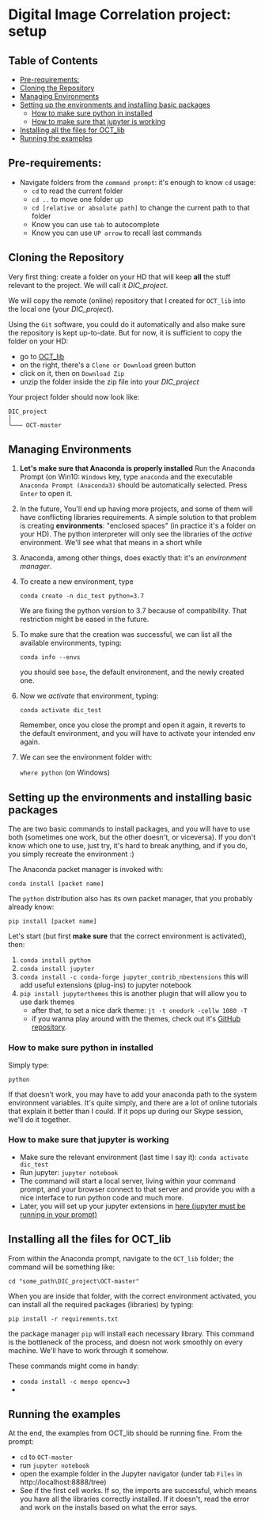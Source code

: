 # Digital Image Correlation project: setup <!-- omit in toc -->

## Table of Contents <!-- omit in toc -->

  - [Pre-requirements:](#pre-requirements)
  - [Cloning the Repository](#cloning-the-repository)
  - [Managing Environments](#managing-environments)
  - [Setting up the environments and installing basic packages](#setting-up-the-environments-and-installing-basic-packages)
    - [How to make sure python in installed](#how-to-make-sure-python-in-installed)
    - [How to make sure that jupyter is working](#how-to-make-sure-that-jupyter-is-working)
  - [Installing all the files for OCT_lib](#installing-all-the-files-for-octlib)
  - [Running the examples](#running-the-examples)


## Pre-requirements:
- Navigate folders from the `command prompt`: it's enough to know `cd` usage:
  - `cd`  to read the current folder
  - `cd ..`  to move one folder up
  - `cd [relative or absolute path]` to change the current path to that folder
  - Know you can use `tab` to autocomplete
  - Know you can use `UP arrow` to recall last commands
  

## Cloning the Repository 
Very first thing: create a folder on your HD that will keep **all** the stuff relevant to the project. We will call it *DIC_project*.

We will copy the remote (online) repository that I created for `OCT_lib` into the local one (your *DIC_project*).

Using the `Git` software, you could do it automatically and also make sure the repository is kept up-to-date. But for now, it is sufficient to copy the folder on your HD:
- go to [OCT_lib](https://github.com/LucaBartolini/OCT)
- on the right, there's a `Clone or Download` green button
- click on it, then on `Download Zip`
- unzip the folder inside the zip file into your *DIC_project*

Your project folder should now look like:
```
DIC_project
│   
└─── OCT-master
```

## Managing Environments
1) **Let's make sure that Anaconda is properly installed**
Run the Anaconda Prompt (on Win10: `Windows` key, type `anaconda` and the executable  `Anaconda Prompt (Anaconda3)` should be automatically selected. Press `Enter`  to open it.


2) In the future, You'll end up having more projects, and some of them will have conflicting libraries requirements. A simple solution to that problem is creating **environments**: "enclosed spaces" (in practice it's a folder on your HD). The python interpreter will only see the libraries of the _active_ environment. We'll see what that means in a short while

3) Anaconda, among other things, does exactly that: it's an _environment manager_.

4) To create a new environment, type 

    `conda create -n dic_test python=3.7`

    We are fixing the python version to 3.7 because of compatibility. That restriction might be eased in the future.

5) To make sure that the creation was successful, we can list all the available environments, typing:
    
    `conda info --envs`

    you should see `base`, the default environment, and the newly created one.

6) Now we _activate_ that environment, typing:

    `conda activate dic_test`

    Remember, once you close the prompt and open it again, it reverts to the default environment, and you will have to activate your intended env again. 

7) We can see the environment folder with:

    `where python` (on Windows)

## Setting up the environments and installing basic packages
The are two basic commands to install packages, and you will have to use both (sometimes one work, but the other doesn't, or viceversa). If you don't know which one to use, just try, it's hard to break anything, and if you do, you simply recreate the environment :)

The Anaconda packet manager is invoked with:

`conda install [packet name]`

The `python` distribution also has its own packet manager, that you probably already know:

`pip install [packet name]`

Let's start (but first **make sure** that the correct environment is activated), then:

1) `conda install python`
2) `conda install jupyter`
3) `conda install -c conda-forge jupyter_contrib_nbextensions` this will add useful extensions (plug-ins) to jupyter notebook
4) `pip install jupyterthemes` this is another plugin that will allow you to use dark themes
   - after that, to set a nice dark theme: `jt -t onedork -cellw 1080 -T`
   - if you wanna play around with the themes, check out it's [GitHub repository](https://github.com/dunovank/jupyter-themes). 

### How to make sure python in installed
Simply type:

`python`

If that doesn't work, you may have to add your anaconda path to the system environment variables. It's quite simply, and there are a lot of online tutorials that explain it better than I could. If it pops up during our Skype session, we'll do it together.

### How to make sure that jupyter is working
- Make sure the relevant environment (last time I say it): `conda activate dic_test`
- Run jupyter: `jupyter notebook`
- The command will start a local server, living within your command prompt, and your browser connect to that server and provide you with a nice interface to run python code and much more. 
- Later, you will set up your jupyter extensions in [here (jupyter must be running in your prompt)](http://localhost:8888/tree#nbextensions_configurator)

## Installing all the files for OCT_lib
From within the Anaconda prompt, navigate to the `OCT_lib` folder; the command will be something like:

`cd "some_path\DIC_project\OCT-master"` 

When you are inside that folder, with the correct environment activated,  you can install all the required packages (libraries) by typing:

`pip install -r requirements.txt`

the package manager `pip` will install each necessary library. This command is the bottleneck of the process, and doesn not work smoothly on every machine. We'll have to work through it somehow.

These commands might come in handy:
- `conda install -c menpo opencv=3`
-  


## Running the examples
At the end, the examples from OCT_lib should be running fine.
From the prompt:

- `cd` to `OCT-master`
- run `jupyter notebook`
- open the example folder in the Jupyter navigator (under tab `Files` in http://localhost:8888/tree)
- See if the first cell works. If so, the imports are successful, which means you have all the libraries correctly installed. If it doesn't, read the error and work on the installs based on what the error says. 
